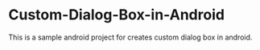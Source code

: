 # Custom-Dialog-Box-in-Android
This is a sample android project for creates custom dialog box in android.
